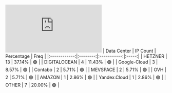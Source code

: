 ![Diagramm](https://github.com/obajay/StateSync-snapshots/blob/main/Projects/Odin/1/README.md)
| Data Center | IP Count | Percentage | Freq |
|:------------:|:--------:|:-----------:|:-----:|
| HETZNER | 13 | 37.14% | 🟢 |
| DIGITALOCEAN | 4 | 11.43% | 🟢 |
| Google-Cloud | 3 | 8.57% | 🟢 |
| Contabo | 2 | 5.71% | 🟢 |
| MEVSPACE | 2 | 5.71% | 🟢 |
| OVH | 2 | 5.71% | 🟢 |
| AMAZON | 1 | 2.86% | 🟢 |
| Yandex.Cloud | 1 | 2.86% | 🟢 |
| OTHER | 7 | 20.00% | 🟢 |